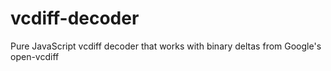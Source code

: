 # vcdiff-decoder
Pure JavaScript vcdiff decoder that works with binary deltas from Google's open-vcdiff
